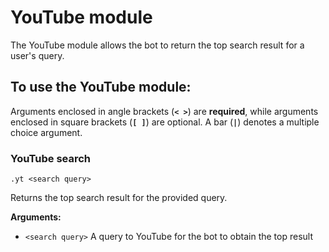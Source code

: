 # YouTube module

The YouTube module allows the bot to return the top search result for a user's query.

## To use the YouTube module:

Arguments enclosed in angle brackets (**`< >`**) are **required**, while arguments enclosed in square brackets (**`[ ]`**) are optional. A bar (**`|`**) denotes a multiple choice argument.

### YouTube search

```
.yt <search query>
```

Returns the top search result for the provided query.

**Arguments:**

* `<search query>` A query to YouTube for the bot to obtain the top result